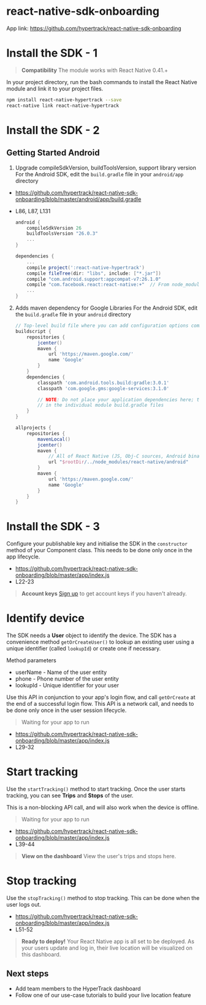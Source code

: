 # react-native-sdk-onboarding
App link: https://github.com/hypertrack/react-native-sdk-onboarding

# Install the SDK - 1

> **Compatibility**
> The module works with React Native 0.41.+

In your project directory, run the bash commands to install the React Native module and link it to your project files.

```bash
npm install react-native-hypertrack --save
react-native link react-native-hypertrack
```

# Install the SDK - 2
## Getting Started Android 

1. Upgrade compileSdkVersion, buildToolsVersion, support library version
For the Android SDK, edit the `build.gradle` file in your `android/app` directory 
* https://github.com/hypertrack/react-native-sdk-onboarding/blob/master/android/app/build.gradle
* L86, L87, L131

    ```groovy
    android {
        compileSdkVersion 26
        buildToolsVersion "26.0.3"
        ...
    }
    ```

    ```groovy
    dependencies {
        ...
        compile project(':react-native-hypertrack')
        compile fileTree(dir: "libs", include: ["*.jar"])
        compile "com.android.support:appcompat-v7:26.1.0"
        compile "com.facebook.react:react-native:+"  // From node_modules
        ...
    }
    ```

2. Adds maven dependency for Google Libraries
For the Android SDK, edit the `build.gradle` file in your `android` directory 

    ```groovy
    // Top-level build file where you can add configuration options common to all sub-projects/modules.
    buildscript {
        repositories {
            jcenter()
            maven {
                url 'https://maven.google.com/'
                name 'Google'
            }
        }
        dependencies {
            classpath 'com.android.tools.build:gradle:3.0.1'
            classpath 'com.google.gms:google-services:3.1.0'

            // NOTE: Do not place your application dependencies here; they belong
            // in the individual module build.gradle files
        }
    }

    allprojects {
        repositories {
            mavenLocal()
            jcenter()
            maven {
                // All of React Native (JS, Obj-C sources, Android binaries) is installed from npm
                url "$rootDir/../node_modules/react-native/android"
            }
            maven {
                url 'https://maven.google.com/'
                name 'Google'
            }
        }
    }
    ```

# Install the SDK - 3
Configure your publishable key and initialise the SDK in the `constructor` method of your Component class. This needs to be done only once in the app lifecycle.

* https://github.com/hypertrack/react-native-sdk-onboarding/blob/master/app/index.js
* L22-23

> **Account keys**
> [Sign up](https://www.hypertrack.com/signup) to get account keys if you haven't already.

# Identify device
The SDK needs a **User** object to identify the device. The SDK has a convenience method `getOrCreateUser()` to lookup an existing user using a unique identifier (called `lookupId`) or create one if necessary.

Method parameters

* userName - Name of the user entity
* phone - Phone number of the user entity
* lookupId - Unique identifier for your user

Use this API in conjunction to your app's login flow, and call `getOrCreate` at the end of a successful login flow. This API is a network call, and needs to be done only once in the user session lifecycle.

> Waiting for your app to run

* https://github.com/hypertrack/react-native-sdk-onboarding/blob/master/app/index.js
* L29-32

# Start tracking
Use the `startTracking()` method to start tracking. Once the user starts tracking, you can see **Trips** and **Stops** of the user.

This is a non-blocking API call, and will also work when the device is offline. 

> Waiting for your app to run

* https://github.com/hypertrack/react-native-sdk-onboarding/blob/master/app/index.js
* L39-44

> **View on the dashboard**
> View the user's trips and stops here.

# Stop tracking
Use the `stopTracking()` method to stop tracking. This can be done when the user logs out.

* https://github.com/hypertrack/react-native-sdk-onboarding/blob/master/app/index.js
* L51-52

> **Ready to deploy!**
> Your React Native app is all set to be deployed. As your users update and log in, their live location will be visualized on this dashboard.

## Next steps
* Add team members to the HyperTrack dashboard
* Follow one of our use-case tutorials to build your live location feature
